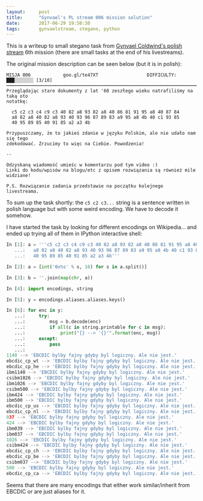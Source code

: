 ```yaml
---
layout:     post
title:      "Gynvael's PL stream 006 mission solution"
date:       2017-06-29 19:50:30
tags:       gynvaelstream, stegano, python
---
```


This is a writeup to small stegano task from [Gynvael Coldwind's polish stream](https://www.youtube.com/watch?v=w-7vLvTKJbI) 6th mission (there are small tasks at the end of his livestreams).

The original mission description can be seen below (but it is in polish):

```
MISJA 006            goo.gl/te47XT                  DIFFICULTY: ███░░░░░░░ [3/10]
┅┅┅┅┅┅┅┅┅┅┅┅┅┅┅┅┅┅┅┅┅┅┅┅┅┅┅┅┅┅┅┅┅┅┅┅┅┅┅┅┅┅┅┅┅┅┅┅┅┅┅┅┅┅┅┅┅┅┅┅┅┅┅┅┅┅┅┅┅┅┅┅┅┅┅┅┅┅┅┅┅
Przeglądając stare dokumenty z lat '60 zeszłego wieku natrafiliśmy na taką oto
notatkę:

  c5 c2 c3 c4 c9 c3 40 82 a8 93 82 a8 40 86 81 91 95 a8 40 87 84
  a8 82 a8 40 82 a8 93 40 93 96 87 89 83 a9 95 a8 4b 40 c1 93 85
  40 95 89 85 40 91 85 a2 a3 4b

Przypuszczamy, że to jakieś zdanie w języku Polskim, ale nie udało nam się tego
zdekodować. Zrzucimy to więc na Ciebie. Powodzenia!

--

Odzyskaną wiadomość umieśc w komentarzu pod tym video :)
Linki do kodu/wpisów na blogu/etc z opisem rozwiązania są również mile
widziane!

P.S. Rozwiązanie zadania przedstawie na początku kolejnego livestreama.
```

To sum up the task shortly: the `c5 c2 c3...` string is a sentence written in polish language but with some weird encoding. We have to decode it somehow.

I have started the task by looking for different encodings on Wikipedia... and ended up trying all of them in IPython interactive shell:

```python
In [1]: a = '''c5 c2 c3 c4 c9 c3 40 82 a8 93 82 a8 40 86 81 91 95 a8 40 87 84
   ...:   a8 82 a8 40 82 a8 93 40 93 96 87 89 83 a9 95 a8 4b 40 c1 93 85
   ...:   40 95 89 85 40 91 85 a2 a3 4b'''

In [2]: a = [int('0x%s' % s, 16) for s in a.split()]

In [3]: b = ''.join(map(chr, a))

In [4]: import encodings, string

In [5]: y = encodings.aliases.aliases.keys()

In [6]: for enc in y:
   ...:     try:
   ...:         msg = b.decode(enc)
   ...:         if all(c in string.printable for c in msg):
   ...:             print("{} --> '{}'".format(enc, msg))
   ...:     except:
   ...:         pass
   ...:     
1140 --> 'EBCDIC bylby fajny gdyby byl logiczny. Ale nie jest.'
ebcdic_cp_wt --> 'EBCDIC bylby fajny gdyby byl logiczny. Ale nie jest.'
ebcdic_cp_he --> 'EBCDIC bylby fajny gdyby byl logiczny. Ale nie jest.'
ibm1140 --> 'EBCDIC bylby fajny gdyby byl logiczny. Ale nie jest.'
csibm1026 --> 'EBCDIC bylby fajny gdyby byl logiczny. Ale nie jest.'
ibm1026 --> 'EBCDIC bylby fajny gdyby byl logiczny. Ale nie jest.'
csibm500 --> 'EBCDIC bylby fajny gdyby byl logiczny. Ale nie jest.'
ibm424 --> 'EBCDIC bylby fajny gdyby byl logiczny. Ale nie jest.'
ibm500 --> 'EBCDIC bylby fajny gdyby byl logiczny. Ale nie jest.'
ebcdic_cp_us --> 'EBCDIC bylby fajny gdyby byl logiczny. Ale nie jest.'
ebcdic_cp_nl --> 'EBCDIC bylby fajny gdyby byl logiczny. Ale nie jest.'
037 --> 'EBCDIC bylby fajny gdyby byl logiczny. Ale nie jest.'
424 --> 'EBCDIC bylby fajny gdyby byl logiczny. Ale nie jest.'
ibm039 --> 'EBCDIC bylby fajny gdyby byl logiczny. Ale nie jest.'
ibm037 --> 'EBCDIC bylby fajny gdyby byl logiczny. Ale nie jest.'
1026 --> 'EBCDIC bylby fajny gdyby byl logiczny. Ale nie jest.'
csibm424 --> 'EBCDIC bylby fajny gdyby byl logiczny. Ale nie jest.'
ebcdic_cp_ch --> 'EBCDIC bylby fajny gdyby byl logiczny. Ale nie jest.'
ebcdic_cp_be --> 'EBCDIC bylby fajny gdyby byl logiczny. Ale nie jest.'
csibm037 --> 'EBCDIC bylby fajny gdyby byl logiczny. Ale nie jest.'
500 --> 'EBCDIC bylby fajny gdyby byl logiczny. Ale nie jest.'
ebcdic_cp_ca --> 'EBCDIC bylby fajny gdyby byl logiczny. Ale nie jest.'
```

Seems that there are many encodings that either work similar/inherit from EBCDIC or are just aliases for it.
